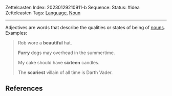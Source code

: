 Zettelcasten Index: 20230129210911-b
Sequence:
Status: #idea
Zettelcasten Tags: [Language](../map-of-content/Language.md), [Noun](Noun.md)

---

Adjectives are words that describe the qualities or states of being of [nouns](Noun.md). Examples:

 > 
 > Rob wore a **beautiful** hat.
 > 
 > **Furry** dogs may overhead in the summertime.
 > 
 > My cake should have **sixteen** candles.
 > 
 > The **scariest** villain of all time is Darth Vader.

## References

